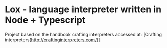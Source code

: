 # Lox - language interpreter written in Node + Typescript

Project based on the handbook crafting interpreters accessed at:
[Crafting interpreters(http://craftinginterpreters.com/)]
